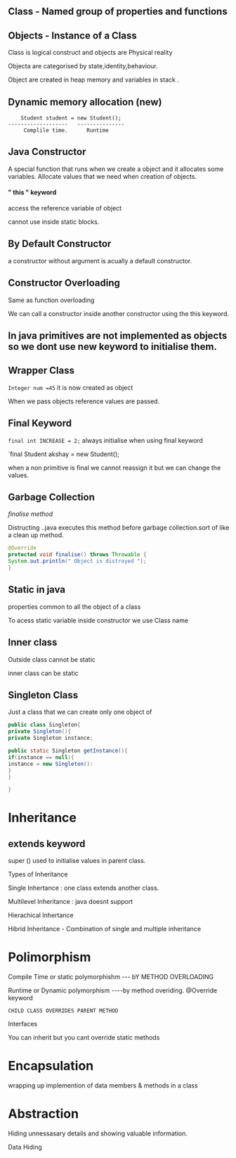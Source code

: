 
## Class - Named group of properties and functions
## Objects - Instance of a Class
Class is logical construct and objects are Physical reality

Objecta are categorised by state,identity,behaviour.

Object are created in heap memory and variables in stack .

## Dynamic memory allocation (new)

```
    Student student = new Student();
-------------------   ---------------
     Complile time.      Runtime
```     

## Java Constructor

A special function that runs when we create a object and it allocates some variables.
Allocate values that we need when creation of objects.

####  " this " keyword

access the reference variable of object 

cannot use inside static blocks.

## By Default Constructor

a constructor without argument is acually a default constructor.

## Constructor Overloading

Same as function overloading

We can call a constructor inside another constructor using the this keyword.

## In java primitives are not implemented as objects so we dont use new keyword to initialise them.

## Wrapper Class

`Integer num =45` it is now created as object

When we pass objects reference values are passed.

## Final Keyword

`final int INCREASE = 2;`
always initialise when using final keyword

`final Student akshay = new Student();
 
 when a non primitive is final we cannot reassign it but we can change the values.
 
 ## Garbage Collection
 
 *finalise method*
 
 Distructing ..java executes this method before garbage collection.sort of like a clean up method.
 
 ```java
 @Override
 protected void finalise() throws Throwable {
 System.out.println(" Object is distroyed ");
 }
 
 ```

## Static in java

properties common to all the object of a class

To acess static variable inside constructor we use Class name


## Inner class

Outside class cannot be static

inner class can be static
 
## Singleton Class

Just a class that we can create only one object of

```java
public class Singleton{
private Singleton(){
private Singleton instance;

public static Singleton getInstance(){
if(instance == null){
instance = new Singleton():
}
}

}
```

# Inheritance

## extends keyword

super () used to initialise values in parent class.

Types of Inheritance

Single Inhertance : one class extends another class.

Multilevel Inheritance : java doesnt support

Hierachical Inhertance

Hibrid Inheritance - Combination of single and multiple inheritance

# Polimorphism

Compile Time or static polymorphishm --- bY METHOD OVERLOADING


Runtime or Dynamic polymorphism ----by  method overiding. @Override keyword

`CHILD CLASS OVERRIDES PARENT METHOD`

Interfaces

You can inherit but you cant override static methods

# Encapsulation

wrapping up implemention of data members & methods in a class

# Abstraction

Hiding unnessasary details and showing valuable information.

Data Hiding







